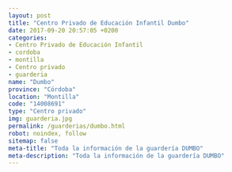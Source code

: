 ```yaml
---
layout: post
title: "Centro Privado de Educación Infantil Dumbo"
date: 2017-09-20 20:57:05 +0200
categories:
- Centro Privado de Educación Infantil
- cordoba
- montilla
- Centro privado
- guarderia
name: "Dumbo"
province: "Córdoba"
location: "Montilla"
code: "14008691"
type: "Centro privado"
img: guarderia.jpg
permalink: /guarderias/dumbo.html
robot: noindex, follow
sitemap: false
meta-title: "Toda la información de la guardería DUMBO"
meta-description: "Toda la información de la guardería DUMBO"
---
```

